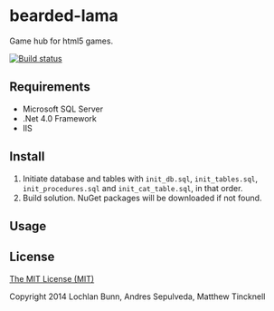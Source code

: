 bearded-lama
============

Game hub for html5 games.

[![Build status](https://ci.appveyor.com/api/projects/status/iimokk6wepsu9bxn)](https://ci.appveyor.com/project/knotsoftware/bearded-lama)

Requirements
------------

* Microsoft SQL Server
* .Net 4.0 Framework
* IIS

Install
-------

1. Initiate database and tables with `init_db.sql`, `init_tables.sql`, `init_procedures.sql` and `init_cat_table.sql`, in that order.
2. Build solution. NuGet packages will be downloaded if not found.

Usage
-----

License
-------

[The MIT License (MIT)](http://opensource.org/licenses/MIT)

Copyright 2014 Lochlan Bunn, Andres Sepulveda, Matthew Tincknell